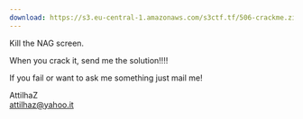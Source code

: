 ```yaml
---
download: https://s3.eu-central-1.amazonaws.com/s3ctf.tf/506-crackme.zip
---
```

Kill the NAG screen.

When you crack it, send me the solution!!!!

If you fail or want to ask me something just mail me!

AttilhaZ  
attilhaz@yahoo.it

